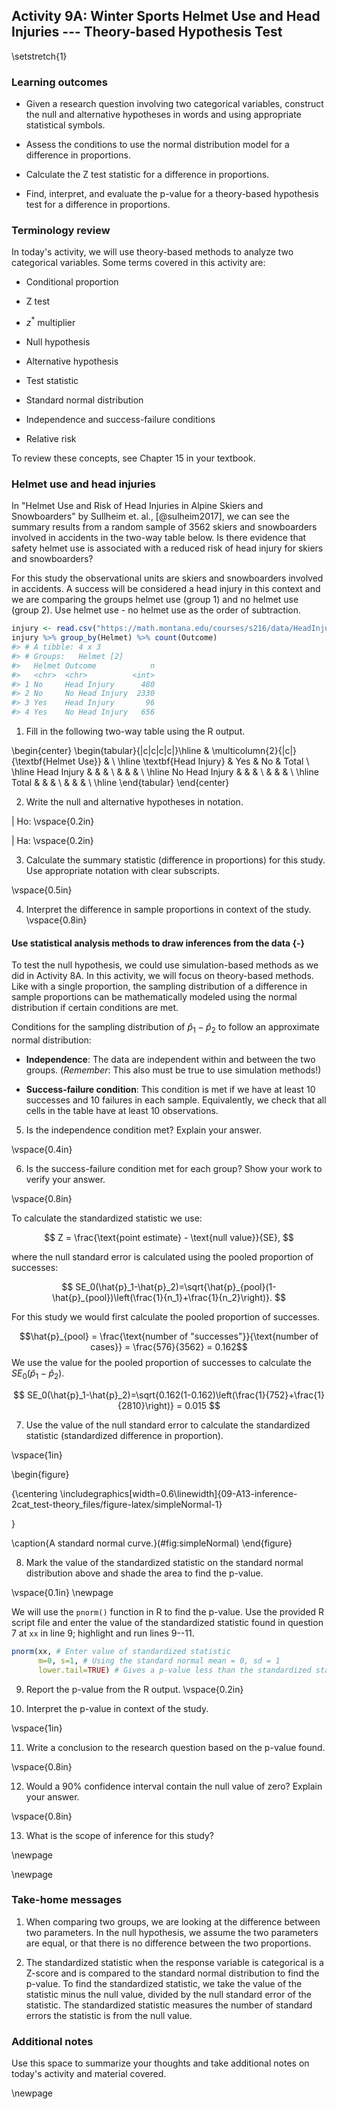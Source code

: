 ## Activity 9A:  Winter Sports Helmet Use and Head Injuries --- Theory-based Hypothesis Test

\setstretch{1}

### Learning outcomes

* Given a research question involving two categorical variables, construct the null and alternative hypotheses
  in words and using appropriate statistical symbols.
  
* Assess the conditions to use the normal distribution model for a difference in proportions.

* Calculate the Z test statistic for a difference in proportions.

* Find, interpret, and evaluate the p-value for a theory-based hypothesis test for a difference in proportions.

### Terminology review
In today's activity, we will use theory-based methods to analyze two categorical variables. Some terms covered in this activity are:

* Conditional proportion

* Z test

* $z^*$ multiplier

* Null hypothesis

* Alternative hypothesis

* Test statistic

* Standard normal distribution

* Independence and success-failure conditions

* Relative risk

To review these concepts, see Chapter 15 in your textbook.

### Helmet use and head injuries

In "Helmet Use and Risk of Head Injuries in Alpine Skiers and Snowboarders" by Sullheim et. al., [@sulheim2017], we can see the summary results from a random sample of 3562 skiers and snowboarders involved in accidents in the two-way table below. Is there evidence that safety helmet use is associated with a reduced risk of head injury for skiers and snowboarders? 

<!-- |                | Helmet Use | No Helmet Use | Total | -->
<!-- |:--------------:|:----------:|:-------------:|:-----:| -->
<!-- | Head Injury    |     96     |      480      |  576  | -->
<!-- | No Head Injury |     656    |      2330     |  2986 | -->
<!-- | Total          |     752    |      2810     |  3562 | -->
For this study the observational units are skiers and snowboarders involved in accidents.  A success will be considered a head injury in this context and we are comparing the groups helmet use (group 1) and no helmet use (group 2).  Use helmet use - no helmet use as the order of subtraction.


```r
injury <- read.csv("https://math.montana.edu/courses/s216/data/HeadInjuries.csv") 
injury %>% group_by(Helmet) %>% count(Outcome)
#> # A tibble: 4 x 3
#> # Groups:   Helmet [2]
#>   Helmet Outcome            n
#>   <chr>  <chr>          <int>
#> 1 No     Head Injury      480
#> 2 No     No Head Injury  2330
#> 3 Yes    Head Injury       96
#> 4 Yes    No Head Injury   656
```

1. Fill in the following two-way table using the R output.

\begin{center}
\begin{tabular}{|c|c|c|c|}\hline
& \multicolumn{2}{|c|}{\textbf{Helmet Use}} & \\ \hline
\textbf{Head Injury} & Yes & No & Total \\ \hline
Head Injury & & & \\ 
 & & & \\ \hline
No Head Injury & & & \\ 
 & & & \\ \hline
 Total & & & \\ 
 & & & \\ \hline
\end{tabular}
\end{center}

2. Write the null and alternative hypotheses in notation. 

|    Ho: 
\vspace{0.2in}

|    Ha:
\vspace{0.2in}

3. Calculate the summary statistic (difference in proportions) for this study.  Use appropriate notation with clear subscripts.

\vspace{0.5in}

4. Interpret the difference in sample proportions in context of the study.
\vspace{0.8in}

#### Use statistical analysis methods to draw inferences from the data {-}

To test the null hypothesis, we could use simulation-based methods as we did in Activity 8A. In this activity, we will focus on theory-based methods.  Like with a single proportion, the sampling distribution of a difference in sample proportions can be mathematically modeled using the normal distribution if certain conditions are met.

Conditions for the sampling distribution of $\hat{p}_1-\hat{p}_2$ to follow an approximate normal distribution:

* **Independence**: The data are independent within and between the two groups. (*Remember*: This also must be true to use simulation methods!)

* **Success-failure condition**: This condition is met if we have at least 10 successes and 10 failures in each sample. Equivalently, we check that all cells in the table have at least 10 observations. 

5.  Is the independence condition met? Explain your answer.

\vspace{0.4in}

6. Is the success-failure condition met for each group?  Show your work to verify your answer.

\vspace{0.8in}

To calculate the standardized statistic we use: 

$$
Z = \frac{\text{point estimate} - \text{null value}}{SE},
$$

where the null standard error is calculated using the pooled proportion of successes:

$$
SE_0(\hat{p}_1-\hat{p}_2)=\sqrt{\hat{p}_{pool}(1-\hat{p}_{pool})\left(\frac{1}{n_1}+\frac{1}{n_2}\right)}.
$$

For this study we would first calculate the pooled proportion of successes.

$$\hat{p}_{pool} = \frac{\text{number of "successes"}}{\text{number of cases}} = \frac{576}{3562} = 0.162$$
We use the value for the pooled proportion of successes to calculate the $SE_0(\hat{p}_1 - \hat{p}_2)$.


$$
SE_0(\hat{p}_1-\hat{p}_2)=\sqrt{0.162(1-0.162)\left(\frac{1}{752}+\frac{1}{2810}\right)} = 0.015
$$

7. Use the value of the null standard error to calculate the standardized statistic (standardized difference in proportion).

\vspace{1in}

\begin{figure}

{\centering \includegraphics[width=0.6\linewidth]{09-A13-inference-2cat_test-theory_files/figure-latex/simpleNormal-1} 

}

\caption{A standard normal curve.}(\#fig:simpleNormal)
\end{figure}

8. Mark the value of the standardized statistic on the standard normal distribution above and shade the area to find the p-value.

\vspace{0.1in}
\newpage

We will use the `pnorm()` function in R to find the p-value. Use the provided R script file and enter the value of the standardized statistic found in question 7 at `xx` in line 9; highlight and run lines 9--11.


```r
pnorm(xx, # Enter value of standardized statistic
      m=0, s=1, # Using the standard normal mean = 0, sd = 1
      lower.tail=TRUE) # Gives a p-value less than the standardized statistic
```
    

9.  Report the p-value from the R output.
\vspace{0.2in}


10.  Interpret the p-value in context of the study.

\vspace{1in}

11. Write a conclusion to the research question based on the p-value found.

\vspace{0.8in}

12. Would a 90\% confidence interval contain the null value of zero?  Explain your answer.

\vspace{0.8in}

13. What is the scope of inference for this study?

\newpage


<!-- ### Impacts on the P-value {-} -->

<!-- Suppose that we want to show that there is a **difference** in true proportion of head injuries for those that wear helmets and those that do not.  -->

<!-- 12.  Write out the alternative hypothesis in notation for this new research question. -->

<!-- \vspace{0.5in} -->

<!-- 13.  How would this impact the p-value?   -->

<!-- \vspace{0.2in} -->

<!-- Suppose in another sample of skiers and snowboarders involved in accidents we saw these results: -->

<!-- |                | Helmet Use | No Helmet Use | Total | -->
<!-- |:--------------:|:----------:|:-------------:|:-----:| -->
<!-- |   Head Injury  |     135    |      674      |  809  | -->
<!-- | No Head Injury |     921    |      3270     |  4191 | -->
<!-- |      Total     |    1056    |      3944     |  5000 | -->

<!-- 14. The standard error for the difference in proportions is 0.013 ($SE(\hat{p}_h - \hat{p}_n) = 0.013$).  Calculate the standardized statistic for this new sample. -->

<!-- \vspace{0.8in} -->

<!-- Use Rstudio find the p-value for this new sample.  Enter the value of the standardized statistic found in question 14 for xx in line 7.  Highlight and run lines 7--9. -->

<!-- ```{r, echo=TRUE, eval=FALSE} -->
<!-- pnorm(xx, # Enter value of standardized statistic -->
<!--       m=0, s=1, # Using the standard normal mean = 0, sd = 1 -->
<!--       lower.tail=TRUE) # Gives a p-value greater than the standardized statistic -->
<!-- ``` -->

<!-- 15.  How does the increase in sample size affect the p-value? -->

<!-- \vspace{0.4in} -->

<!-- 16. Suppose another sample of 3562 skiers and snowboarders was taken.  In this new sample a difference in proportions of head injuries was found to be -0.009, ($\hat{p}_h - \hat{p}_n = -0.009$) with a standard error for the difference in proportions of 0.015, ($SE(\hat{p}_h - \hat{p}_n) = 0.015$).  Calculate the standardized statistic for this new sample. -->

<!-- \newpage -->

<!-- Use Rstudio find the p-value for this new sample.  Enter the value of the standardized statistic found in question 16 for xx in line 12.  Highlight and run lines 12--14. -->

<!-- ```{r, echo=TRUE, eval=FALSE} -->
<!-- pnorm(xx, # Enter value of standardized statistic -->
<!--       m=0, s=1 # Using the standard normal mean = 0, sd = 1 -->
<!--       lower.tail=TRUE) # Gives a p-value greater than the standardized statistic -->
<!-- ``` -->

<!-- 17.  How does a statistic closer to the null value affect the p-value?   -->

<!-- \vspace{0.3in} -->

<!-- 18.  Summarize how each of the following affected the p-value: -->

<!-- a) Switching to a two-sided test. -->

<!-- \vspace{0.4in} -->

<!-- b) Using a smaller sample size. -->

<!-- \vspace{0.4in} -->

<!-- c) Using a sample statistic closer to the null value. -->

<!-- \vspace{0.4in} -->


\newpage

### Take-home messages

1.	When comparing two groups, we are looking at the difference between two parameters.  In the null hypothesis, we assume the two parameters are equal, or that there is no difference between the two proportions.  

2.  The standardized statistic when the response variable is categorical is a Z-score and is compared to the standard normal distribution to find the p-value.  To find the standardized statistic, we take the value of the statistic minus the null value, divided by the null standard error of the statistic.  The standardized statistic measures the number of standard errors the statistic is from the null value. 

<!-- 3.  The p-value for a two-sided test is approximately two times the value for a one-sided test.  A two-sided test provides less evidence against the null hypothesis. -->

<!-- 4.  The larger the sample size, the smaller the sample to sample variability.  This will result in a larger standardized statistic and more evidence against the null hypothesis. -->

<!-- 5.  The farther the statistic is from the null value, the larger the standardized statistic.  This will result in a smaller p-value and more evidence against the null hypothesis. -->

### Additional notes

Use this space to summarize your thoughts and take additional notes on today's activity and material covered.

\newpage
